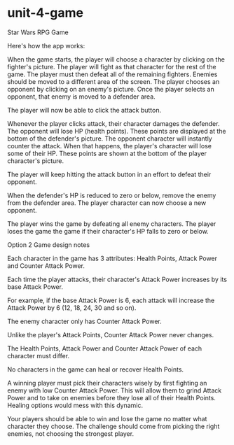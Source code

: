 # unit-4-game
Star Wars RPG Game

Here's how the app works:



When the game starts, the player will choose a character by clicking on the fighter's picture. The player will fight as that character for the rest of the game.
The player must then defeat all of the remaining fighters. Enemies should be moved to a different area of the screen.
The player chooses an opponent by clicking on an enemy's picture.
Once the player selects an opponent, that enemy is moved to a defender area.

The player will now be able to click the attack button.


Whenever the player clicks attack, their character damages the defender. The opponent will lose HP (health points). These points are displayed at the bottom of the defender's picture. 
The opponent character will instantly counter the attack. When that happens, the player's character will lose some of their HP. These points are shown at the bottom of the player character's picture.





The player will keep hitting the attack button in an effort to defeat their opponent.



When the defender's HP is reduced to zero or below, remove the enemy from the defender area. The player character can now choose a new opponent.



The player wins the game by defeating all enemy characters. The player loses the game the game if their character's HP falls to zero or below.



Option 2 Game design notes


Each character in the game has 3 attributes: Health Points, Attack Power and Counter Attack Power.

Each time the player attacks, their character's Attack Power increases by its base Attack Power. 


For example, if the base Attack Power is 6, each attack will increase the Attack Power by 6 (12, 18, 24, 30 and so on).



The enemy character only has Counter Attack Power. 


Unlike the player's Attack Points, Counter Attack Power never changes.


The Health Points, Attack Power and Counter Attack Power of each character must differ.

No characters in the game can heal or recover Health Points. 


A winning player must pick their characters wisely by first fighting an enemy with low Counter Attack Power. This will allow them to grind Attack Power and to take on enemies before they lose all of their Health Points. Healing options would mess with this dynamic.


Your players should be able to win and lose the game no matter what character they choose. The challenge should come from picking the right enemies, not choosing the strongest player.
